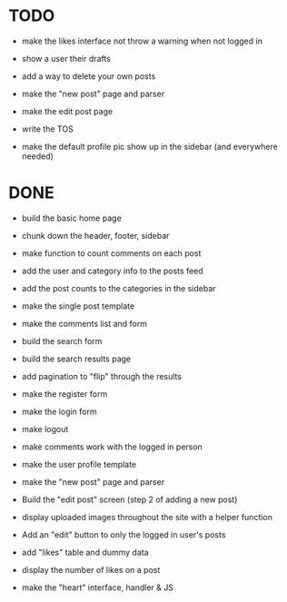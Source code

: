 TODO
====


* make the likes interface not throw a warning when not logged in

* show a user their drafts
* add a way to delete your own posts

* make the "new post" page and parser
* make the edit post page

* write the TOS
* make the default profile pic show up in the sidebar (and everywhere needed)


DONE
====
* build the basic home page
* chunk down the header, footer, sidebar
* make function to count comments on each post
* add the user and category info to the posts feed 
* add the post counts to the categories in the sidebar
* make the single post template
* make the comments list and form
* build the search form
* build the search results page
* add pagination to "flip" through the results
* make the register form
* make the login form
* make logout
* make comments work with the logged in person
* make the user profile template
* make the "new post" page and parser

* Build the "edit post" screen (step 2 of adding a new post)
* display uploaded images throughout the site with a helper function
* Add an "edit" button to only  the logged in user's posts

* add "likes" table and dummy data
* display the number of likes on a post
* make the "heart" interface, handler & JS

